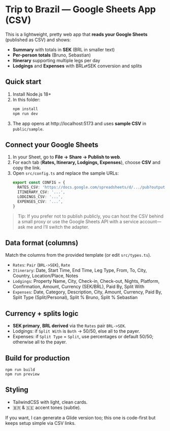 # Trip to Brazil — Google Sheets App (CSV)

This is a lightweight, pretty web app that **reads your Google Sheets** (published as CSV) and shows:

- **Summary** with totals in **SEK** (BRL in smaller text)
- **Per-person totals** (Bruno, Sebastian)
- **Itinerary** supporting multiple legs per day
- **Lodgings** and **Expenses** with BRL⇄SEK conversion and splits

## Quick start
1. Install Node.js 18+
2. In this folder:
   ```bash
   npm install
   npm run dev
   ```
3. The app opens at http://localhost:5173 and uses **sample CSV** in `public/sample`.

## Connect your Google Sheets
1. In your Sheet, go to **File → Share → Publish to web**.
2. For each tab (**Rates, Itinerary, Lodgings, Expenses**), choose **CSV** and copy the link.
3. Open `src/config.ts` and replace the sample URLs:
   ```ts
   export const CONFIG = {
     RATES_CSV: 'https://docs.google.com/spreadsheets/d/.../pub?output=csv',
     ITINERARY_CSV: '...',
     LODGINGS_CSV: '...',
     EXPENSES_CSV: '...',
   }
   ```

> Tip: If you prefer not to publish publicly, you can host the CSV behind a small proxy or use the Google Sheets API with a service account—ask me and I’ll switch the adapter.

## Data format (columns)
Match the columns from the provided template (or edit `src/types.ts`).

- `Rates`: `Pair` (`BRL->SEK`), `Rate`
- `Itinerary`: Date, Start Time, End Time, Leg Type, From, To, City, Country, Location/Place, Notes
- `Lodgings`: Property Name, City, Check-in, Check-out, Nights, Platform, Confirmation, Amount, Currency (SEK/BRL), Paid By, Split With
- `Expenses`: Date, Category, Description, City, Amount, Currency, Paid By, Split Type (Split/Personal), Split % Bruno, Split % Sebastian

## Currency + splits logic
- **SEK primary**, **BRL derived** via the `Rates` pair `BRL->SEK`.
- Lodgings: if `Split With` is `Both` → 50/50, else all to the payer.
- Expenses: if `Split Type` = `Split`, use percentages or default 50/50; otherwise all to the payer.

## Build for production
```
npm run build
npm run preview
```

## Styling
- TailwindCSS with light, clean cards.
- 🇧🇷 & 🇸🇪 accent tones (subtle).

If you want, I can generate a Glide version too; this one is code-first but keeps setup simple via CSV links.
